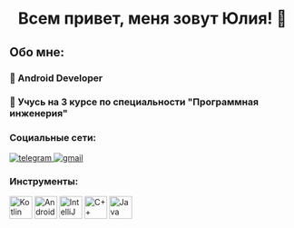 <html>
  <div id = "header" align = "center">
    <h1>Всем привет, меня зовут Юлия! 👋 </h1>
  </div>
  <div>
    <h2>Обо мне: </h3>
    <h3> 📱 Android Developer</h1>
    <h3> 🌱 Учусь на 3 курсе по специальности "Программная инженерия"</h1>
  </div>
 
  <div>
    <h3>Социальные сети: </h3>
    <a href = "https://t.me/Sooddly" >
      <img src = "https://img.shields.io/badge/Telegram-blue?style=for-the-badge&logo=telegram&logoColor=white" alt = "telegram">
    </a>
    <a href = "mailto:odintsovaj22@gmail.com" >
      <img src = "https://img.shields.io/badge/Gmail-red?style=for-the-badge&logo=gmail&logoColor=white" alt = "gmail">
    </a>  
  </div>
  <div>
    <h3>Инструменты: </h3>
    <img src = "https://cdn.jsdelivr.net/gh/devicons/devicon/icons/kotlin/kotlin-original.svg" title ="Kotlin" width = "40" height = "40">
    <img src = "https://cdn.jsdelivr.net/gh/devicons/devicon/icons/androidstudio/androidstudio-original.svg" title ="Android Studio" width = "40" height = "40">
    <img src = "https://cdn.jsdelivr.net/gh/devicons/devicon/icons/intellij/intellij-original.svg" title ="IntelliJ IDEA" width = "40" height = "40">
    <img src = "https://cdn.jsdelivr.net/gh/devicons/devicon/icons/cplusplus/cplusplus-original.svg" title ="C++" width = "40" height = "40">
    <img src = "https://cdn.jsdelivr.net/gh/devicons/devicon/icons/java/java-original.svg" title ="Java" width = "40" height = "40">                
  </div>
  
  
</html>
<!--
Here are some ideas to get you started:

- 🔭 I’m currently working on ...
- 🌱 I’m currently learning ...
- 👯 I’m looking to collaborate on ...
- 🤔 I’m looking for help with ...
- 💬 Ask me about ...
- 📫 How to reach me: ...
- 😄 Pronouns: ...
- ⚡ Fun fact: ...
-->
